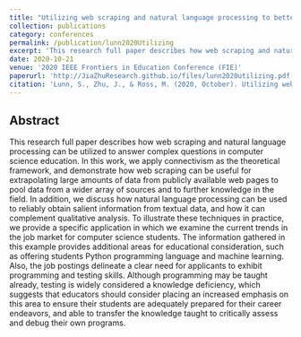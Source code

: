 ```yaml
---
title: "Utilizing web scraping and natural language processing to better inform pedagogical practice"
collection: publications
category: conferences
permalink: /publication/lunn2020Utilizing
excerpt: 'This research full paper describes how web scraping and natural language processing can be utilized to answer complex questions in computer science education.'
date: 2020-10-21
venue: '2020 IEEE Frontiers in Education Conference (FIE)'
paperurl: 'http://JiaZhuResearch.github.io/files/lunn2020utilizing.pdf'
citation: 'Lunn, S., Zhu, J., & Ross, M. (2020, October). Utilizing web scraping and natural language processing to better inform pedagogical practice. In 2020 IEEE Frontiers in Education Conference (FIE) (pp. 1-9). IEEE.'
---
```


Abstract
---
This research full paper describes how web scraping and natural language processing can be utilized to answer complex questions in computer science education. In this work, we apply connectivism as the theoretical framework, and demonstrate how web scraping can be useful for extrapolating large amounts of data from publicly available web pages to pool data from a wider array of sources and to further knowledge in the field. In addition, we discuss how natural language processing can be used to reliably obtain salient information from textual data, and how it can complement qualitative analysis. To illustrate these techniques in practice, we provide a specific application in which we examine the current trends in the job market for computer science students. The information gathered in this example provides additional areas for educational consideration, such as offering students Python programming language and machine learning. Also, the job postings delineate a clear need for applicants to exhibit programming and testing skills. Although programming may be taught already, testing is widely considered a knowledge deficiency, which suggests that educators should consider placing an increased emphasis on this area to ensure their students are adequately prepared for their career endeavors, and able to transfer the knowledge taught to critically assess and debug their own programs.
